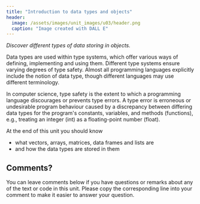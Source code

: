 ```yaml
---
title: "Introduction to data types and objects"
header:
  image: /assets/images/unit_images/u03/header.png
  caption: "Image created with DALL E"
---
```


*Discover different types of data storing in objects.*

<!--more-->



Data types are used within type systems, which offer various ways of defining, implementing and using them. Different type systems ensure varying degrees of type safety. Almost all programming languages explicitly include the notion of data type, though different languages may use different terminology.

In computer science, type safety is the extent to which a programming language discourages or prevents type errors. A type error is erroneous or undesirable program behaviour caused by a discrepancy between differing data types for the program's constants, variables, and methods (functions), e.g., treating an integer (int) as a floating-point number (float).

At the end of this unit you should know

* what vectors, arrays, matrices, data frames and lists are
* and how the data types are stored in them



## Comments?
You can leave comments below if you have questions or remarks about any of the text or code in this unit. 
Please copy the corresponding line into your comment to make it easier to answer your question.

<script src="https://utteranc.es/client.js" repo="GeoMOER/moer-bsc-base-r" issue-term="moer-bsc_base_r_unit03" theme="github-light" crossorigin="anonymous" async> </script> 


<!--
## Further reading

add some day
-->
